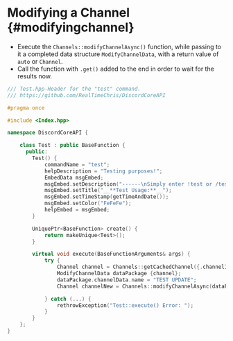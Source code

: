 Modifying a Channel {#modifyingchannel}
============
- Execute the `Channels::modifyChannelAsync()` function, while passing to it a completed data structure `ModifyChannelData`, with a return value of `auto` or `Channel`.
- Call the function with `.get()` added to the end in order to wait for the results now.

```cpp
/// Test.hpp-Header for the "test" command.
/// https://github.com/RealTimeChris/DiscordCoreAPI

#pragma once

#include <Index.hpp>

namespace DiscordCoreAPI {

	class Test : public BaseFunction {
	  public:
		Test() {
			commandName = "test";
			helpDescription = "Testing purposes!";
			EmbedData msgEmbed;
			msgEmbed.setDescription("------\nSimply enter !test or /test!\n------");
			msgEmbed.setTitle("__**Test Usage:**__");
			msgEmbed.setTimeStamp(getTimeAndDate());
			msgEmbed.setColor("FeFeFe");
			helpEmbed = msgEmbed;
		}

		UniquePtr<BaseFunction> create() {
			return makeUnique<Test>();
		}

		virtual void execute(BaseFunctionArguments& args) {
			try {
				Channel channel = Channels::getCachedChannel({.channelId = args.eventData.getChannelId()}).get();
				ModifyChannelData dataPackage {channel};
				dataPackage.channelData.name = "TEST UPDATE";
				Channel channelNew = Channels::modifyChannelAsync(dataPackage).get();

			} catch (...) {
				rethrowException("Test::execute() Error: ");
			}
		}
	};
}
```
